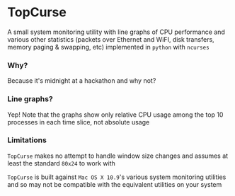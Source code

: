 # TopCurse

A small system monitoring utility with line graphs of CPU performance and various other statistics (packets over Ethernet and WiFI, disk transfers, memory paging & swapping, etc) implemented in `python` with `ncurses`

### Why?
Because it's midnight at a hackathon and why not?

### Line graphs?
Yep! Note that the graphs show only relative CPU usage among the top 10 processes in each time slice, not absolute usage

### Limitations
`TopCurse` makes no attempt to handle window size changes and assumes at least the standard `80x24` to work with

`TopCurse` is built against `Mac OS X 10.9`'s various system monitoring utilities and so may not be compatible with the equivalent utilities on your system